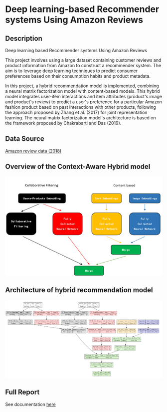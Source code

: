 # Deep learning-based Recommender systems Using Amazon Reviews

## Description

Deep learning based Recommender systems Using Amazon Reviews

This project involves using a large dataset containing customer reviews and product information from Amazon to construct a recommender system. The aim is to leverage deep learning techniques to predict consumer preferences based on their consumption habits and product metadata. 

In this project, a hybrid recommendation model is implemented, combining a neural matrix factorization model with content-based models. This hybrid model integrates user-item interactions and item attributes (product's image and product's review)  to predict a user's preference for a particular Amazon fashion product based on past interactions with other products, following the approach proposed by Zhang et al. (2017) for joint representation learning. The neural matrix factorization model's architecture is based on the framework proposed by Chakrabarti and Das (2019). 

## Data Source

[Amazon review data (2018)](https://cseweb.ucsd.edu/~jmcauley/datasets/amazon_v2/)


## Overview of the Context-Aware Hybrid model

![image](./overview.png)

## Architecture of hybrid recommendation model

![image](./Architecture.png)

## Full Report
See documentation [here](./Project_report.pdf)



